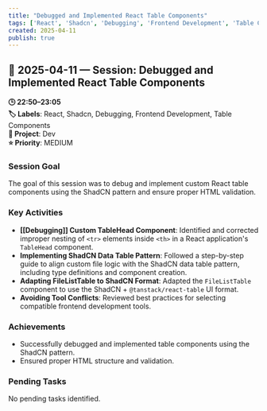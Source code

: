```yaml
---
title: "Debugged and Implemented React Table Components"
tags: ['React', 'Shadcn', 'Debugging', 'Frontend Development', 'Table Components']
created: 2025-04-11
publish: true
---
```


## 📅 2025-04-11 — Session: Debugged and Implemented React Table Components

**🕒 22:50–23:05**  
**🏷️ Labels**: React, Shadcn, Debugging, Frontend Development, Table Components  
**📂 Project**: Dev  
**⭐ Priority**: MEDIUM  


### Session Goal
The goal of this session was to debug and implement custom React table components using the ShadCN pattern and ensure proper HTML validation.

### Key Activities
- **[[Debugging]] Custom TableHead Component**: Identified and corrected improper nesting of `<tr>` elements inside `<th>` in a React application's `TableHead` component.
- **Implementing ShadCN Data Table Pattern**: Followed a step-by-step guide to align custom file logic with the ShadCN data table pattern, including type definitions and component creation.
- **Adapting FileListTable to ShadCN Format**: Adapted the `FileListTable` component to use the ShadCN + `@tanstack/react-table` UI format.
- **Avoiding Tool Conflicts**: Reviewed best practices for selecting compatible frontend development tools.

### Achievements
- Successfully debugged and implemented table components using the ShadCN pattern.
- Ensured proper HTML structure and validation.

### Pending Tasks
No pending tasks identified.
